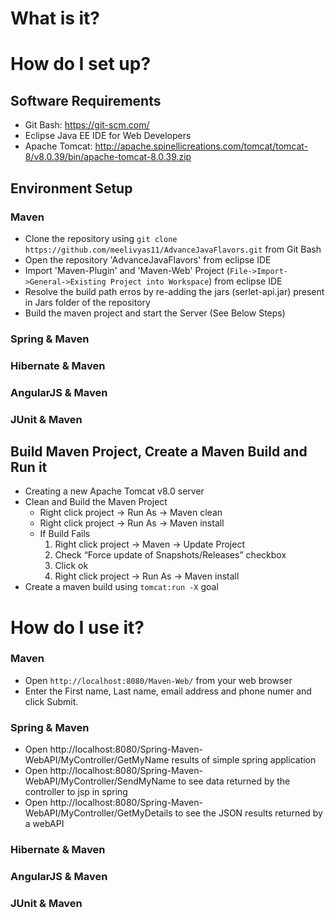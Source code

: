# What is it?

# How do I set up?
## Software Requirements
 - Git Bash: https://git-scm.com/
 - Eclipse Java EE IDE for Web Developers
 - Apache Tomcat: http://apache.spinellicreations.com/tomcat/tomcat-8/v8.0.39/bin/apache-tomcat-8.0.39.zip
 
## Environment Setup
### Maven
 - Clone the repository using `git clone https://github.com/meelivyas11/AdvanceJavaFlavors.git` from Git Bash
 - Open the repository 'AdvanceJavaFlavors' from eclipse IDE
 - Import 'Maven-Plugin' and 'Maven-Web' Project (`File->Import->General->Existing Project into Workspace`) from eclipse IDE
 - Resolve the build path erros by re-adding the jars (serlet-api.jar) present in Jars folder of the repository
 - Build the maven project and start the Server (See Below Steps)
  
### Spring & Maven

### Hibernate & Maven

### AngularJS & Maven

### JUnit & Maven

## Build Maven Project, Create a Maven Build and Run it 
- Creating a new Apache Tomcat v8.0 server
- Clean and Build the Maven Project 
  * Right click project -> Run As -> Maven clean
  * Right click project -> Run As -> Maven install
  * If Build Fails
    1. Right click project -> Maven -> Update Project
    2. Check “Force update of Snapshots/Releases” checkbox
    3. Click ok
    4. Right click project -> Run As -> Maven install
- Create a maven build using `tomcat:run -X` goal

# How do I use it?
### Maven
 - Open `http://localhost:8080/Maven-Web/` from your web browser
 - Enter the First name, Last name, email address and phone numer and click Submit.
 
### Spring & Maven
 - Open http://localhost:8080/Spring-Maven-WebAPI/MyController/GetMyName results of simple spring application
 - Open http://localhost:8080/Spring-Maven-WebAPI/MyController/SendMyName to see data returned by the controller to jsp in spring
 - Open http://localhost:8080/Spring-Maven-WebAPI/MyController/GetMyDetails to see the JSON results returned by a webAPI

### Hibernate & Maven

### AngularJS & Maven

### JUnit & Maven
 
